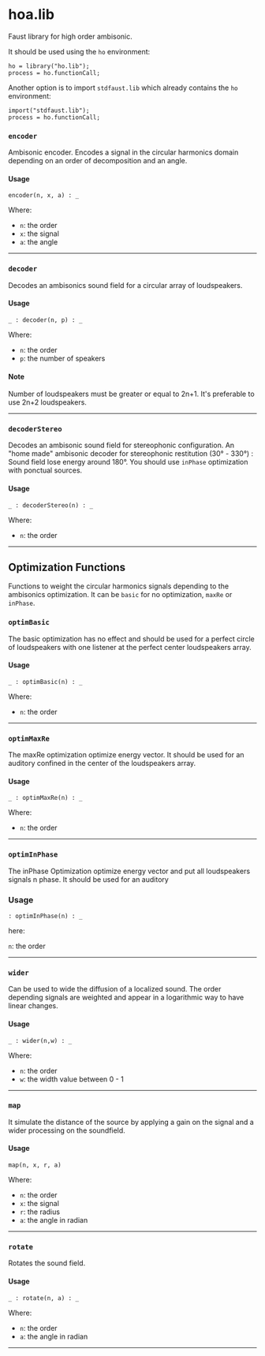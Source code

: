 
# hoa.lib 
Faust library for high order ambisonic.

It should be used using the `ho` environment:

```
ho = library("ho.lib");
process = ho.functionCall;
```

Another option is to import `stdfaust.lib` which already contains the `ho`
environment:

```
import("stdfaust.lib");
process = ho.functionCall;
```

### `encoder`
Ambisonic encoder. Encodes a signal in the circular harmonics domain 
depending on an order of decomposition and an angle.

#### Usage

```
encoder(n, x, a) : _
```

Where:

* `n`: the order
* `x`: the signal
* `a`: the angle

---


### `decoder`
Decodes an ambisonics sound field for a circular array of loudspeakers.

#### Usage

```
_ : decoder(n, p) : _
```

Where:

* `n`: the order
* `p`: the number of speakers

#### Note

Number of loudspeakers must be greater or equal to 2n+1. It's preferable 
to use 2n+2 loudspeakers.

---


### `decoderStereo`
Decodes an ambisonic sound field for stereophonic configuration. 
An "home made" ambisonic decoder for stereophonic restitution 
(30° - 330°) : Sound field lose energy around 180°. You should 
use `inPhase` optimization with ponctual sources.
#### Usage

```
_ : decoderStereo(n) : _
```

Where:

* `n`: the order

---


## Optimization Functions
Functions to weight the circular harmonics signals depending to the 
ambisonics optimization. 
It can be `basic` for no optimization, `maxRe` or `inPhase`.

### `optimBasic`
The basic optimization has no effect and should be used for a perfect 
circle of loudspeakers with one listener at the perfect center loudspeakers 
array.

#### Usage

```
_ : optimBasic(n) : _ 
```

Where:

* `n`: the order

---


### `optimMaxRe`
The maxRe optimization optimize energy vector. It should be used for an 
auditory confined in the center of the loudspeakers array.

#### Usage

```
_ : optimMaxRe(n) : _ 
```

Where:

* `n`: the order

---


### `optimInPhase`
The inPhase Optimization optimize energy vector and put all loudspeakers signals 
n phase. It should be used for an auditory

### Usage

``
 : optimInPhase(n) : _ 
``

here:

 `n`: the order

---


### `wider`
Can be used to wide the diffusion of a localized sound. The order 
depending signals are weighted and appear in a logarithmic way to 
have linear changes.

#### Usage

```
_ : wider(n,w) : _ 
```

Where:

* `n`: the order
* `w`: the width value between 0 - 1

---


### `map`
It simulate the distance of the source by applying a gain 
on the signal and a wider processing on the soundfield.

#### Usage

```
map(n, x, r, a)
```

Where:

* `n`: the order
* `x`: the signal
* `r`: the radius
* `a`: the angle in radian

---


### `rotate`
Rotates the sound field.

#### Usage

```
_ : rotate(n, a) : _ 
```

Where:

* `n`: the order
* `a`: the angle in radian

---

